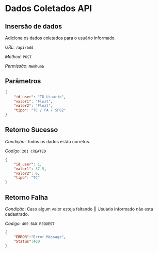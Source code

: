 # Dados Coletados API

## Insersão de dados
Adiciona os dados coletados para o usuário informado.

*URL*: `/api/add`

*Method*: `POST`

*Permissão*: `Nenhuma`

## Parâmetros

```json
{
    "id_user": "ID Usuário",
    "valor1": "Float",
    "valor2": "Float",
    "tipo": "TC / PA / SP02"
}
```

## Retorno Sucesso
*Condição*: Todos os dados estão corretos.

*Código*: `201 CREATED`

```json
{
    "id_user": 1,
    "valor1": 37.5,
    "valor2": 0,
    "tipo": "TC"
}
```

## Retorno Falha
*Condição*: Caso algum valor esteja faltando || Usuário informado não está cadastrado.

*Código*: `400 BAD REQUEST`

```json
{
    "ERROR":"Error Message", 
    "Status":400
}
```
